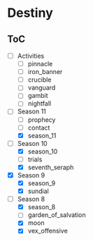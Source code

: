 # Destiny

## ToC

- [ ] Activities
    - [ ] pinnacle
    - [ ] iron_banner
    - [ ] crucible
    - [ ] vanguard
    - [ ] gambit
    - [ ] nightfall
- [ ] Season 11
    - [ ] prophecy
    - [ ] contact
    - [x] season_11
- [ ] Season 10
    - [x] season_10
    - [ ] trials
    - [x] seventh_seraph
- [x] Season 9
    - [x] season_9
    - [x] sundial
- [ ] Season 8
    - [x] season_8
    - [ ] garden_of_salvation 
    - [x] moon
    - [x] vex_offensive